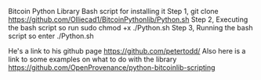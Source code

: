 Bitcoin Python Library Bash script for installing it
Step 1, git clone https://github.com/Olliecad1/BitcoinPythonlib/Python.sh
Step 2, Executing the bash script so run sudo chmod +x ./Python.sh
Step 3, Running the bash script so enter ./Python.sh

He's a link to his github page https://github.com/petertodd/
Also here is a link to some examples on what to do with the library
https://github.com/OpenProvenance/python-bitcoinlib-scripting



